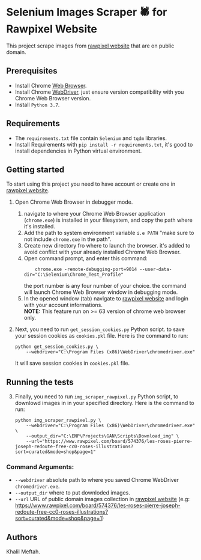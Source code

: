 # Selenium Images Scraper 🕷 for Rawpixel Website
This project scrape images from [rawpixel website](https://www.rawpixel.com/) that are on public domain.

## Prerequisites
* Install Chrome [Web Browser](https://www.google.com/chrome/).
* Install Chrome [WebDriver](https://sites.google.com/a/chromium.org/chromedriver/downloads), just ensure version compatibility with you Chrome Web Browser version.
* Install `Python 3.7`.

## Requirements
* The `requirements.txt` file contain `Selenium` and `tqdm` libraries.
* Install Requirements with `pip install -r requirements.txt`, it's good to install dependencies in Python virtual environment.

## Getting started
To start using this project you need to have account or create one in [rawpixel website](https://www.rawpixel.com/).

1. Open Chrome Web Browser in debugger mode.
    1. navigate to where your Chrome Web Browser application (`chrome.exe`) is installed in your filesystem, and copy the path where it's installed.
    2. Add the path to system environment variable `i.e PATH` "make sure to not include `chrome.exe` in the path".
    3. Create new directory fro where to launch the browser. it's added to avoid conflict with your already installed Chrome Web Browser.
    4. Open command prompt, and enter this command:
        ```
            chrome.exe -remote-debugging-port=9014 --user-data-dir="C:\Selenium\Chrome_Test_Profile"
        ```
        the port number is any four number of your choice. the command will launch Chrome Web Browser window in debugging mode.
    5. In the opened window (tab) navigate to [rawpixel website](https://www.rawpixel.com/) and login with your account informations.
    <br>**NOTE:** This feature run on >= 63 version of chrome web browser only.

2. Next, you need to run `get_session_cookies.py` Python script. to save your session cookies as `cookies.pkl` file. Here is the command to run:

    ```
    python get_session_cookies.py \
        --webdriver="C:\Program Files (x86)\WebDriver\chromedriver.exe"
    ```
    It will save session cookies in `cookies.pkl` file.

## Running the tests
3. Finally, you need to run `img_scraper_rawpixel.py` Python script, to downlowd images in in your specified directory. Here is the command to run:

    ```
    python img_scraper_rawpixel.py \ 
        --webdriver="C:\Program Files (x86)\WebDriver\chromedriver.exe" \
        --output_dir="C:\ENP\Projects\GAN\Scripts\Download_img" \
        --url="https://www.rawpixel.com/board/574376/les-roses-pierre-joseph-redoute-free-cc0-roses-illustrations?sort=curated&mode=shop&page=1"
    ```
### Command Arguments:
* `--webdriver` absolute path to where you saved Chrome WebDriver `chromedriver.exe`.
* `--output_dir` where to put downloded images.
* `--url` URL of public domain images collection in [rawpixel website](https://www.rawpixel.com/) (e.g: https://www.rawpixel.com/board/574376/les-roses-pierre-joseph-redoute-free-cc0-roses-illustrations?sort=curated&mode=shop&page=1)

## Authors
Khalil Meftah.